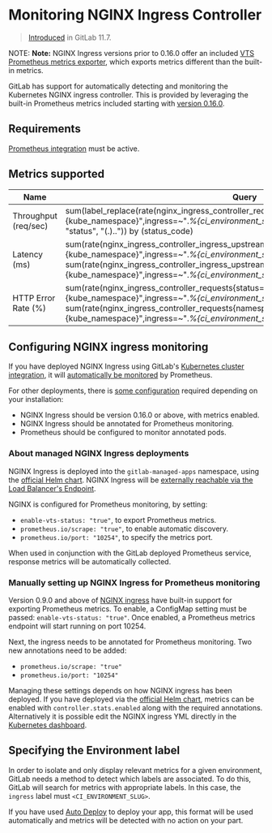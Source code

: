 # Monitoring NGINX Ingress Controller

> [Introduced](https://gitlab.com/gitlab-org/gitlab-ce/merge_requests/22133) in GitLab 11.7.

NOTE: **Note:** NGINX Ingress versions prior to 0.16.0 offer an included [VTS Prometheus metrics exporter](nginx_ingress_vts.md), which exports metrics different than the built-in metrics.

GitLab has support for automatically detecting and monitoring the Kubernetes NGINX ingress controller. This is provided by leveraging the built-in Prometheus metrics included starting with [version 0.16.0](https://github.com/kubernetes/ingress-nginx/blob/master/Changelog.md#0160).

## Requirements

[Prometheus integration](../prometheus.md) must be active.

## Metrics supported

| Name | Query |
| ---- | ----- |
| Throughput (req/sec) | sum(label_replace(rate(nginx_ingress_controller_requests{namespace="%{kube_namespace}",ingress=~".*%{ci_environment_slug}.*"}[2m]), "status_code", "${1}xx", "status", "(.)..")) by (status_code) |
| Latency (ms) | sum(rate(nginx_ingress_controller_ingress_upstream_latency_seconds_sum{namespace="%{kube_namespace}",ingress=~".*%{ci_environment_slug}.*"}[2m])) / sum(rate(nginx_ingress_controller_ingress_upstream_latency_seconds_count{namespace="%{kube_namespace}",ingress=~".*%{ci_environment_slug}.*"}[2m])) * 1000 |
| HTTP Error Rate (%) | sum(rate(nginx_ingress_controller_requests{status=~"5.*",namespace="%{kube_namespace}",ingress=~".*%{ci_environment_slug}.*"}[2m])) / sum(rate(nginx_ingress_controller_requests{namespace="%{kube_namespace}",ingress=~".*%{ci_environment_slug}.*"}[2m])) * 100 |

## Configuring NGINX ingress monitoring

If you have deployed NGINX Ingress using GitLab's [Kubernetes cluster integration](../../clusters/index.md#installing-applications), it will [automatically be monitored](#about-managed-nginx-ingress-deployments) by Prometheus.

For other deployments, there is [some configuration](#manually-setting-up-nginx-ingress-for-prometheus-monitoring) required depending on your installation:

- NGINX Ingress should be version 0.16.0 or above, with metrics enabled.
- NGINX Ingress should be annotated for Prometheus monitoring.
- Prometheus should be configured to monitor annotated pods.

### About managed NGINX Ingress deployments

NGINX Ingress is deployed into the `gitlab-managed-apps` namespace, using the [official Helm chart](https://github.com/kubernetes/charts/tree/master/stable/nginx-ingress). NGINX Ingress will be [externally reachable via the Load Balancer's Endpoint](../../clusters/index.md#getting-the-external-endpoint).

NGINX is configured for Prometheus monitoring, by setting:

- `enable-vts-status: "true"`, to export Prometheus metrics.
- `prometheus.io/scrape: "true"`, to enable automatic discovery.
- `prometheus.io/port: "10254"`, to specify the metrics port.

When used in conjunction with the GitLab deployed Prometheus service, response metrics will be automatically collected.

### Manually setting up NGINX Ingress for Prometheus monitoring

Version 0.9.0 and above of [NGINX ingress](https://github.com/kubernetes/ingress-nginx) have built-in support for exporting Prometheus metrics. To enable, a ConfigMap setting must be passed: `enable-vts-status: "true"`. Once enabled, a Prometheus metrics endpoint will start running on port 10254.

Next, the ingress needs to be annotated for Prometheus monitoring. Two new annotations need to be added:

- `prometheus.io/scrape: "true"`
- `prometheus.io/port: "10254"`

Managing these settings depends on how NGINX ingress has been deployed. If you have deployed via the [official Helm chart](https://github.com/kubernetes/charts/tree/master/stable/nginx-ingress), metrics can be enabled with `controller.stats.enabled` along with the required annotations. Alternatively it is possible edit the NGINX ingress YML directly in the [Kubernetes dashboard](https://github.com/kubernetes/dashboard).

## Specifying the Environment label

In order to isolate and only display relevant metrics for a given environment, GitLab needs a method to detect which labels are associated. To do this, GitLab will search for metrics with appropriate labels. In this case, the `ingress` label must `<CI_ENVIRONMENT_SLUG>`.

If you have used [Auto Deploy](../../../../topics/autodevops/index.md#auto-deploy) to deploy your app, this format will be used automatically and metrics will be detected with no action on your part.
